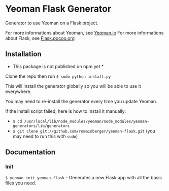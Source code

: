 # Yeoman Flask Generator

  Generator to use Yeoman on a Flask project.

  For more informations about Yeoman, see [Yeoman.io](http://yeoman.io/)
  For more informations about Flask, see [Flask.pocoo.org](http://flask.pocoo.org/)

## Installation

  * This package is not published on npm yet *

  Clone the repo then run `$ sudo python install.py`

  This will install the generator globally so you will be able to use it everywhere.

  You may need to re-install the generator every time you update Yeoman.

  If the install script failed, here is how to install it manually:

  * `$ cd /usr/local/lib/node_modules/yeoman/node_modules/yeoman-generators/lib/generators`
  * `$ git clone git://github.com/romainberger/yeoman-flask.git` (you may need to run this with `sudo`)

## Documentation

### Init

  `$ yeoman init yeoman-flask` - Generates a new Flask app with all the basic files you need.
